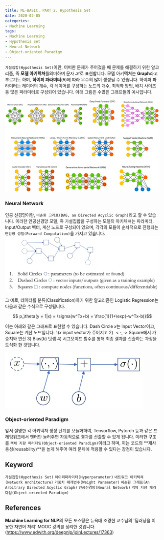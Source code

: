 ```yaml
---
title: ML-BASIC. PART 2. Hypothesis Set
date: 2020-02-05
categories:
- Machine Learning
tags:
- Machine Learning
- Hypothesis Set
- Neural Network
- Object-oriented Paradigm
---
```


`가설집합(Hypothesis Set)`이란, 어떠한 문제가 주어졌을 때 문제를 해결하기 위한 알고리즘, 즉 **모델 아키텍쳐**를의미하며 문자 $\mathcal{H}$로 표현합니다. 모델 아키텍쳐는 **Graph**라고 부르기도 하며,  **하이퍼 파라미터**($\theta$)에 따라 무수히 많이 생성될 수 있습니다. 하이퍼 파라미터는 레이어의 개수, 각 레이어를 구성하는 노드의 개수, 최적화 방법, 배치 사이즈 등 많은 파라미터로 구성되어 있습니다. 아래 그림은 수많은 그래프들의 예시입니다.

![IMAGE](resources/2020-02-05-ml_basic_hypothesis_set/68C84FB26468842133A294C8B9638137.jpg)

### Neural Network
인공 신경망이란, `비순환 그래프(DAG, an Directed Acyclic Graph)`라고 할 수 있습니다. 이러한 인공신경망 모델, 즉 가설집합을 구성하는 모델의 아키텍쳐는 파라미터, Input/Output 벡터, 계산 노드로 구성되어 있으며, 각각의 모듈이 순차적으로 진행되는 `단방향 성질(Forward Computation)`을 가지고 있습니다. 
![IMAGE](resources/2020-02-05-ml_basic_hypothesis_set/1815F8471C8077FF5FCAC51FF2D7246D.jpg)

그 예로, 데이터를 분류(Classification)하기 위한 알고리즘인 Logistic Regression는 다음과 같은 수식으로 구성됩니다.

$$ p_\theta(y = 1|x) = \sigma(w^Tx+b) = \frac{1}{1+\exp(-w^Tx-b)}$$

이는 아래와 같은 그래프로 표현할 수 있습니다. Dash Circle $x$는 Input Vector이고, Square는 계산 노드입니다. 1)$x$ input vector가 주어지고 2) $<\cdot, \cdot>$ Square에서 가중치와 연산 3) Bias($b$) 덧셈 4) 시그모이드 함수를 통해 최종 결과를 산출하는 과정을 도식화 한 것입니다. 

![IMAGE](resources/2020-02-05-ml_basic_hypothesis_set/E0E58137BA6E02CAC210419544F0E60E.jpg) 

### Object-oriented Paradigm
앞서 설명한 각 아키텍쳐 생성 단계를 모듈화하여, Tensorflow, Pytorch 등과 같은 프레임워크에서 엔터만 눌러주면 자동적으로 결과를 산출할 수 있게 됩니다. 이러한 구조를 `객체 지향 패러다임(Object-oriented Paradigm)`이라고 하며, 이는 코드의 **재사용성(reusability)**을 높게 해주어 여러 문제에 적용할 수 있다는 장점이 있습니다. 

## Keyword
`가설집합(Hypothesis Set)` `하이퍼파라미터(Hyperparameter)` `네트워크 아키텍쳐(Network Architecture)` `가중치 매개변수(Weight Parameter)` `비순환 그래프(An Arbitrary Directed Acyclic Graph)` `인공신경망(Neural Network)` `객체 지향 패러다임(Object-oriented Paradigm)`

## References

**Machine Learning for NLP**의 모든 포스팅은 뉴욕대 조경현 교수님의 '딥러닝을 이용한 자연어 처리' MOOC 강의를 정리한 것입니다. (https://www.edwith.org/deepnlp/joinLectures/17363)
